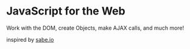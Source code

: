 # JavaScript for the Web

Work with the DOM, create Objects, make AJAX calls, and much more!

inspired by [sabe.io]






<!--Link-->
[sabe.io]: https://sabe.io/classes/javascript